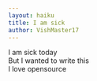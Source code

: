 ```yaml
---
layout: haiku
title: I am sick
author: VishMaster17
---
```


I am sick today<br>
But I wanted to write this<br>
I love opensource<br>
